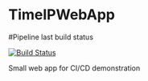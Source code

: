 # TimeIPWebApp

#Pipeline last build status

[![Build Status](http://0e0b2e15.ngrok.io/buildStatus/icon?job=TimeIPWebApp)](http://0e0b2e15.ngrok.io/job/TimeIPWebApp/)

Small web app for CI/CD demonstration

